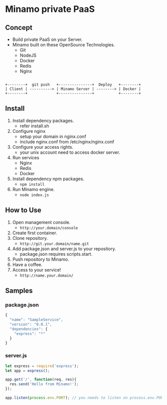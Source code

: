 Minamo private PaaS
===

Concept
---

- Build private PaaS on your Server.
- Minamo built on these OpenSource Technologies.
    - Git
    - NodeJS
    - Docker
    - Redis
    - Nginx

```

+--------+  git push   +---------------+  Deploy   +--------+
| Client | ----------> | Minamo Server | --------> | Docker |
+--------+             +---------------+           +--------+

```

Install
---

1. Install dependency packages.
    - refer install.sh
2. Configure nginx
    - setup your domain in nginx.conf
    - include nginx.conf from /etc/nginx/nginx.conf
3. Configure your access rights.
    - your unix account need to access docker server.
4. Run services
    - Nginx
    - Redis
    - Docker
5. Install dependency npm packages.
    - ``npm install``
6. Run Minamo engine.
    - ``node index.js``

How to Use
---

1. Open management console.
    - ``http://your.domain/console``
2. Create first container.
3. Clone repository.
    - ``http://git.your.domain/name.git``
4. Add package.json and server.js to your repository.
    - package.json requires scripts.start.
5. Push repository to Minamo.
6. Have a coffee.
7. Access to your service!
    - ``http://name.your.domain/``

Samples
---

### package.json

```javascript
{
  "name": "SampleService",
  "version": "0.0.1",
  "dependencies": {
    "express": "*"
  }
}
```

### server.js

```javascript
let express = require('express');
let app = express();

app.get('/', function(req, res){
  res.send('Hello from Minamo!');
});

app.listen(process.env.PORT); // you needs to listen on process.env.PORT.
```

